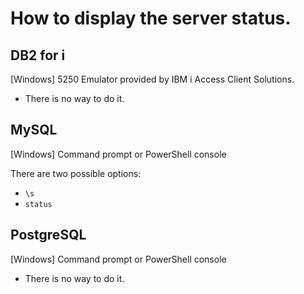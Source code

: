 # How to display the server status.

## DB2 for i

\[Windows\] 5250 Emulator provided by IBM i Access Client Solutions.

* There is no way to do it.



## MySQL

\[Windows\] Command prompt or PowerShell console

There are two possible options:
* `\s`
* `status`



## PostgreSQL

\[Windows\] Command prompt or PowerShell console

* There is no way to do it.
